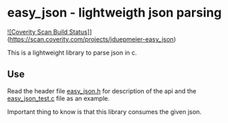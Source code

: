 # easy_json - lightweigth json parsing

[![Coverity Scan Build Status]](https://scan.coverity.com/projects/14899/badge.svg)](https://scan.coverity.com/projects/jduepmeier-easy_json)

This is a lightweight library to parse json in c.

## Use

Read the header file [easy_json.h](easy_json.h) for description of the api and the
[easy_json_test.c](easy_json_test.c) file as an example.

Important thing to know is that this library consumes the given json.

